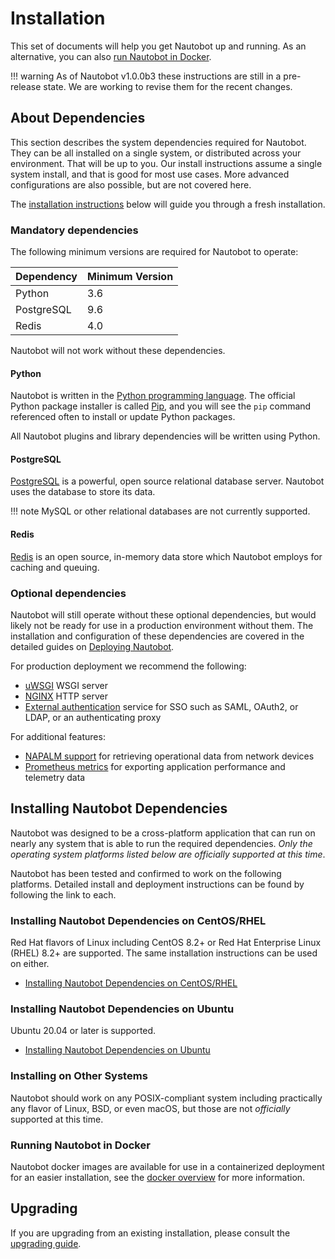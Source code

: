 # Installation

This set of documents will help you get Nautobot up and running.  As an alternative, you can also [run Nautobot in Docker](/docker).

!!! warning
    As of Nautobot v1.0.0b3 these instructions are still in a pre-release state. We are working to revise them for the recent changes.

## About Dependencies

This section describes the system dependencies required for Nautobot. They can be all installed on a single system, or distributed across your environment. That will be up to you. Our install instructions assume a single system install, and that is good for most use cases. More advanced configurations are also possible, but are not covered here.

The [installation instructions](#installing-nautobot-dependencies) below will guide you through a fresh installation.

### Mandatory dependencies

The following minimum versions are required for Nautobot to operate:

| Dependency | Minimum Version |
|------------|-----------------|
| Python     | 3.6             |
| PostgreSQL | 9.6             |
| Redis      | 4.0             |

Nautobot will not work without these dependencies.

#### Python

Nautobot is written in the [Python programming language](https://www.python.org/). The official Python package installer
is called [Pip](https://pip.pypa.io/en/stable/), and you will see the `pip` command referenced often to install or
update Python packages.

All Nautobot plugins and library dependencies will be written using Python.

#### PostgreSQL

[PostgreSQL](https://www.postgresql.org) is a powerful, open source relational database server. Nautobot uses the database to store its data.

!!! note
    MySQL or other relational databases are not currently supported.

#### Redis

[Redis](https://redis.io/) is an open source, in-memory data store which Nautobot employs for caching and queuing.

### Optional dependencies

Nautobot will still operate without these optional dependencies, but would likely not be ready for use in a production
environment without them. The installation and configuration of these dependencies are covered in the detailed guides on
[Deploying Nautobot](deploying-nautobot).

For production deployment we recommend the following:

- [uWSGI](https://uwsgi-docs.readthedocs.io/en/latest/) WSGI server
- [NGINX](https://www.nginx.com/resources/wiki/) HTTP server
- [External authentication](external-authentication) service for SSO such as SAML, OAuth2, or LDAP, or an authenticating proxy

For additional features:

- [NAPALM support](../additional-features/napalm) for retrieving operational data from network devices
- [Prometheus metrics](../additional-features/prometheus-metrics) for exporting application performance and telemetry data

## Installing Nautobot Dependencies

Nautobot was designed to be a cross-platform application that can run on nearly any system that is able to run the
required dependencies. *Only the operating system platforms listed below are officially supported at this time*.

Nautobot has been tested and confirmed to work on the following platforms. Detailed install and deployment instructions
can be found by following the link to each.

### Installing Nautobot Dependencies on CentOS/RHEL

Red Hat flavors of Linux including CentOS 8.2+ or Red Hat Enterprise Linux (RHEL) 8.2+ are supported. The same installation instructions can be used on either.

- [Installing Nautobot Dependencies on CentOS/RHEL](centos)

### Installing Nautobot Dependencies on Ubuntu

Ubuntu 20.04 or later is supported.

- [Installing Nautobot Dependencies on Ubuntu](ubuntu)

### Installing on Other Systems

Nautobot should work on any POSIX-compliant system including practically any flavor of Linux, BSD, or even macOS, but those are not *officially* supported at this time.

### Running Nautobot in Docker

Nautobot docker images are available for use in a containerized deployment for an easier installation, see the [docker overview](/docker) for more information.

## Upgrading

If you are upgrading from an existing installation, please consult the [upgrading guide](upgrading.md).
